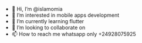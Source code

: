 - 👋 Hi, I’m @islamomia
- 👀 I’m interested in mobile apps  development
- 🌱 I’m currently learning flutter
- 💞️ I’m looking to collaborate on 
- 📫 How to reach me whatsapp only +24928075925

<!---
islamomia/islamomia is a ✨ special ✨ repository because its `README.md` (this file) appears on your GitHub profile.
You can click the Preview link to take a look at your changes.
--->
